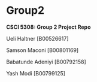 # Group2
**CSCI 5308: Group 2 Project Repo**	

Ueli Haltner      [B00526617]

Samson Maconi     [B00801169] 

Babatunde Adeniyi [B00792158]  

Yash Modi [B00799125]
